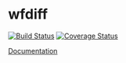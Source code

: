 wfdiff
======

[![Build Status](https://travis-ci.org/krischer/wfdiff.svg?branch=master)](https://travis-ci.org/krischer/wfdiff) [![Coverage Status](https://img.shields.io/coveralls/krischer/wfdiff.svg)](https://coveralls.io/r/krischer/wfdiff) 

[Documentation](http://krischer.github.io/wfdiff/)
